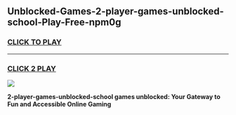 
## Unblocked-Games-2-player-games-unblocked-school-Play-Free-npm0g
<h3>
<a href="https://premium76.site?title=2-player-games-unblocked-school&ref=24M">CLICK TO PLAY</a></h3>
<hr>

<h3>
<a href="https://premium76.site?title=2-player-games-unblocked-school&ref=24M">CLICK 2 PLAY</a>
  
</h3>

<a href="https://premium76.site?title=2-player-games-unblocked-school&ref=24M"><img src="https://clearcache.store/games.png"></a>


**2-player-games-unblocked-school games unblocked: Your Gateway to Fun and Accessible Online Gaming**
